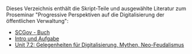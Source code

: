 Dieses Verzeichnis enthält die Skript-Teile und ausgewählte Literatur zum Proseminar "Progressive Perspektiven auf die Digitalisierung der öffentlichen Verwaltung":

* [SCGov - Buch](scgov%20book.pdf)
* [Intro und Aufgabe](PS%20-%20Intro,%20Aufgabe.pdf)
* [Unit 7.2: Gelegenheiten für Digitalisierung, Mythen, Neo-Feudalismus](PS%20-%20Unit%207.1%20-%20Gelegenheiten,%20Mythen,%20Neo-Feudalismus.pdf)